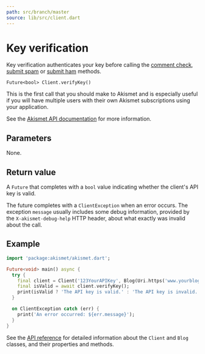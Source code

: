 ```yaml
---
path: src/branch/master
source: lib/src/client.dart
---
```


# Key verification
Key verification authenticates your key before calling the [comment check](comment_check.md),
[submit spam](submit_spam.md) or [submit ham](submit_ham.md) methods.

```
Future<bool> Client.verifyKey()
```

This is the first call that you should make to Akismet and is especially useful
if you will have multiple users with their own Akismet subscriptions using your application.

See the [Akismet API documentation](https://akismet.com/development/api/#verify-key) for more information.

## Parameters
None.

## Return value
A `Future` that completes with a `bool` value indicating whether the client's API key is valid.

The future completes with a `ClientException` when an error occurs.
The exception `message` usually includes some debug information, provided by the `X-akismet-debug-help` HTTP header, about what exactly was invalid about the call.

## Example

```dart
import 'package:akismet/akismet.dart';

Future<void> main() async {
  try {
    final client = Client('123YourAPIKey', Blog(Uri.https('www.yourblog.com', '/')));
    final isValid = await client.verifyKey();
    print(isValid ? 'The API key is valid.' : 'The API key is invalid.');
  }

  on ClientException catch (err) {
    print('An error occurred: ${err.message}');
  }
}
```

See the [API reference](https://api.belin.io/akismet.dart) for detailed information about the `Client` and `Blog` classes, and their properties and methods.
